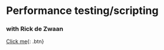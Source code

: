 # Performance testing/scripting
### with Rick de Zwaan



[Click me](https://rickdz.github.io/loadrunner-jwt.html){: .btn}
